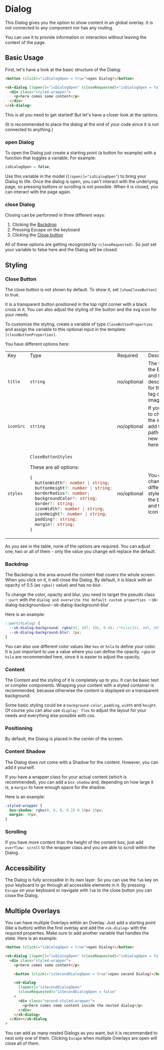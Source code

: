 # Dialog

This Dialog gives you the option to show content in an global overlay. It is not connected to any component nor has any routing.

You can use it to provide information or interaction without leaving the context of the page.

## Basic Usage

First, let's have a look at the basic structure of the Dialog:

```html
<button (click)="isDialogOpen = true">open Dialog!</button>

<sk-dialog [(open)]="isDialogOpen" (closeRequested)="isDialogOpen = false">
  <div class="styled-wrapper">
    <p>here comes some content</p>
  </div>
</sk-dialog>
```

This is all you need to get started! But let's have a closer look at the options.

(It is recommended to place the dialog at the end of your code since it is not connected to anything.)

### open Dialog

To open the Dialog just create a starting point (a button for example) with a function that toggles a variable. For example:

```ts
isDialogOpen = false;
```

Use this variable in the model (`[(open)]="isDialogOpen"`) to bring your Dialog to life. Once the dialog is open, you can't interact with the underlying page, so pressing buttons or scrolling is not possible. When it is closed, you can interact with the page again.

### close Dialog

Closing can be performed in three different ways:

1. Clicking the [Backdrop](#backdrop)
2. Pressing Escape on the keyboard
3. Clicking the [Close button](#close-button)

All of these options are getting recognized by `(closeRequested)`. So just set your variable to false here and the Dialog will be closed.

## Styling

### Close Button

The close button is not shown by default. To show it, set `[showCloseButton]` to true.

It is a transparent button positioned in the top right corner with a black cross in it.
You can also adjust the styling of the button and the svg icon for your needs.

To customize the styling, create a variable of type `CloseButtonProperties` and assign the variable to this optional input in the template: `[closeButtonProperties]`.

You have different options here:

<table>
<tr>
<td> Key </td> <td> Type </td> <td> Required </td> <td> Description </td> <td> Default Value </td>
</tr>
<tr>
<td>

`title`

</td>
<td>

`string`

</td>
<td> no/optional </td>
<td> The title for the Button and the description for the alt tag of the image </td>
<td>

`Close`

</td>
</tr>
<tr>
<td>

`iconSrc`

</td>
<td>

`string`

</td>
<td> no/optional </td>
<td> If you want to change the icon, add the path to the new icon here </td>
<td>

the black cross: `'../../../assets/cross.svg'`

</td>
</tr>
<tr>
<td>

`styles`

</td>
<td>

`CloseButtonStyles`

These are all options:

```ts
{
  buttonWidth?: number | string;
  buttonHeight?: number | string;
  borderRadius?: number;
  backgroundColor?: string;
  border?: string;
  iconWidth?: number | string;
  iconHeight?: number | string;
  padding?: string;
  margin?: string;
}
```

</td>
<td> no/optional </td>
<td> You can change different styles for the button and the icon here </td>
<td>

```ts
{
  iconWidth: 20,
  iconHeight: 20,
  backgroundColor: 'transparent',
  border: 'none',
  padding: '0',
  margin: '0',
}
```

</td>
</tr>
</table>

As you see in the table, none of the options are required. You can adjust one, two or all of them - only the value you change will replace the default.

### Backdrop

The Backdrop is the area around the content that covers the whole screen. When you click on it, it will close the Dialog.
By default, it is black with an opacity of 0.5 (as `rgba()` value) and has no blur.

To change the color, opacity and blur, you need to target the pseudo class `::part` with the `dialog and overwrite the default custom properties `--sk-dialog-background`and`--sk-dialog-background-blur`.

Here is an example:

```css
::part(dialog) {
  --sk-dialog-background: rgba(92, 107, 192, 0.4); /*hsla(231, 44%, 56%, 0.4) or hex: #5c6bc066*/
  --sk-dialog-background-blur: 2px;
}
```

You can also use different color values like `hex` or `hsla` to define your color. It is just important to use a value where you can define the opacity. `rgba` or `hsla` are recommended here, since it is easier to adjust the opacity.

### Content

The Content and the styling of it is completely up to you. It can be basic text or complex components.
Wrapping your content with a styled container is recommended, because otherwise the content is displayed on a transparent background.

Some basic styling could be a `background-color`, `padding`, `width` and `height`. Of course you can also use `display: flex` to adjust the layout for your needs and everything else possible with css.

### Positioning

By default, the Dialog is placed in the center of the screen.

### Content Shadow

The Dialog does not come with a Shadow for the content. However, you can add it yourself.

If you have a wrapper class for your actual content (which is recommended), you can add a `box-shadow` and, depending on how large it is, a `margin` to have enough space for the shadow.

Here is an example:

```css
.styled-wrapper {
  box-shadow: rgba(0, 0, 0, 0.2) 0 10px 25px;
  margin: 30px;
}
```

### Scrolling

If you have more content than the height of the content box, just add `overflow: scroll` to the wrapper class and you are able to scroll within the Dialog.

## Accessibility

The Dialog is fully accessible in its own layer. So you can use the `Tab` key on your keyboard to go through all accessible elements in it. By pressing `Escape` on your keyboard or navigate with `Tab` to the close button you can close the Dialog.

## Multiple Overlays

You can have multiple Overlays within an Overlay. Just add a starting point (like a button) within the first overlay and add the `<sk-dialog>` with the required properties.
Make sure to add another variable that handles the state. Here is an example:

```html
<button (click)="isDialogOpen = true">open Dialog!</button>

<sk-dialog [(open)]="isDialogOpen" (closeRequested)="isDialogOpen = false">
  <div class="styled-wrapper">
    <p>here comes some content</p>

    <button (click)="isSecondDialogOpen = true">open second Dialog!</button>

    <sk-dialog
      [(open)]="isSecondDialogOpen"
      (closeRequested)="isSecondDialogOpen = false"
    >
      <div class="second-styled-wrapper">
        <p>here comes some content inside the nested dialog</p>
      </div>
    </sk-dialog>
  </div></sk-dialog
>
```

You can add as many nested Dialogs as you want, but it is recommended to nest only one of them.
Clicking `Escape` when multiple Overlays are open will close all of them.
